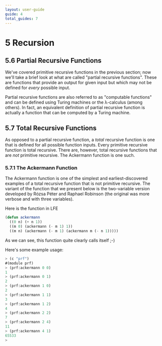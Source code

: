 ```yaml
---
layout: user-guide
guide: 4
total_guides: 7
---
```

# 5 Recursion


## 5.6 Partial Recursive Functions

We've covered primitive recursive functions in the previous section; now we'll
take a brief look at what are called "partial recursive functions". These are
functions that provide an output for given input but which may not be defined
for *every* possible input.

Partial recursive functions are also referred to as "computable functions" and
can be defined using Turing machines or the λ-calculus (among others). In fact,
an equivalent definition of partial recursive function is actually a function
that can be computed by a Turing machine.


## 5.7 Total Recursive Functions

As opposed to a partial recursive function, a *total* recursive function is one
that is defined for all possible function inputs. Every primitive recursive
function is total recursive. There are, however, total recursive functions that
are *not* primitive recursive. The Ackermann function is one such.


### 5.7.1 The Ackermann Function

The Ackermann function is one of the simplest and earliest-discovered examples
of a total recursive function that is not primitive recursive. The variant
of the function that we present below is the two-variable version developed by
Rózsa Péter and Raphael Robinson (the original was more verbose and with three
variables).

Here is the function in LFE

```lisp
(defun ackermann
  ((0 n) (+ n 1))
  ((m 0) (ackermann (- m 1) 1))
  ((m n) (ackermann (- m 1) (ackermann m (- n 1)))))
```

As we can see, this function quite clearly calls itself ;-)

Here's some example usage:

```lisp
> (c "prf")
#(module prf)
> (prf:ackermann 0 0)
1
> (prf:ackermann 0 1)
2
> (prf:ackermann 1 0)
2
> (prf:ackermann 1 1)
3
> (prf:ackermann 1 2)
4
> (prf:ackermann 2 2)
7
> (prf:ackermann 2 4)
11
> (prf:ackermann 4 1)
65533
>
```
